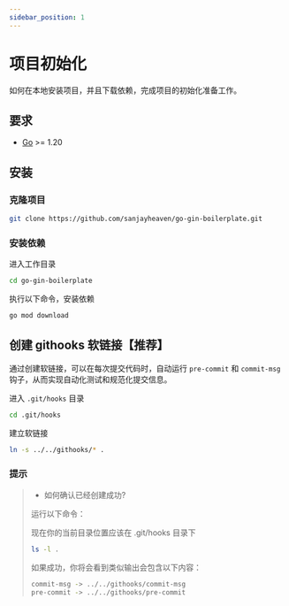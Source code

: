 ```yaml
---
sidebar_position: 1
---
```


# 项目初始化

如何在本地安装项目，并且下载依赖，完成项目的初始化准备工作。

## 要求

- [Go](https://golang.org/) >= 1.20

## 安装

### 克隆项目

```sh
git clone https://github.com/sanjayheaven/go-gin-boilerplate.git
```

### 安装依赖

进入工作目录

```sh
cd go-gin-boilerplate
```

执行以下命令，安装依赖

```sh
go mod download
```

## 创建 githooks 软链接【推荐】

通过创建软链接，可以在每次提交代码时，自动运行 `pre-commit` 和 `commit-msg` 钩子，从而实现自动化测试和规范化提交信息。

进入 `.git/hooks` 目录

```sh
cd .git/hooks
```

建立软链接

```sh
ln -s ../../githooks/* .
```

### 提示

> - 如何确认已经创建成功?
>
> 运行以下命令：
>
> 现在你的当前目录位置应该在 .git/hooks 目录下
>
> ```sh
> ls -l .
> ```
>
> 如果成功，你将会看到类似输出会包含以下内容：
>
> ```sh
> commit-msg -> ../../githooks/commit-msg
> pre-commit -> ../../githooks/pre-commit
> ```
